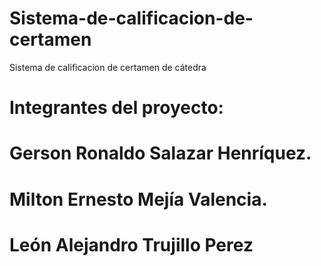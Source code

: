 # Sistema-de-calificacion-de-certamen
Sistema de calificacion de certamen de cátedra

# Integrantes del proyecto:
# Gerson Ronaldo Salazar Henríquez.
# Milton Ernesto Mejía Valencia.
# León Alejandro Trujillo Perez

